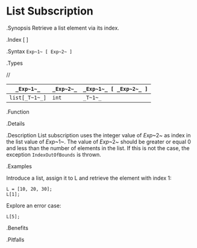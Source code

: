 # List Subscription

.Synopsis
Retrieve a list element via its index.

.Index
[ ]

.Syntax
`Exp~1~ [ Exp~2~ ]`

.Types

//

| `_Exp~1~_`     | `_Exp~2~_` | `_Exp~1~_ [ _Exp~2~_ ]` |
| --- | --- | --- |
| `list[_T~1~_]` | `int`     | `_T~1~_`              |


.Function

.Details

.Description
List subscription uses the integer value of _Exp_~2~ as index in the list value of _Exp_~1~.
The value of _Exp_~2~ should be greater or equal 0 and less than the number of elements in the list.
If this is not the case, the exception `IndexOutOfBounds` is thrown.

.Examples

Introduce a list, assign it to L and retrieve the element with index 1:
```rascal-shell,continue,error
L = [10, 20, 30];
L[1];
```
Explore an error case:
```rascal-shell,continue,error
L[5];
```

.Benefits

.Pitfalls

